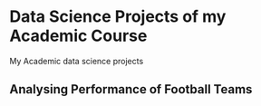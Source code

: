 # Data Science Projects of my Academic Course
My Academic data science projects

## Analysing Performance of Football Teams
